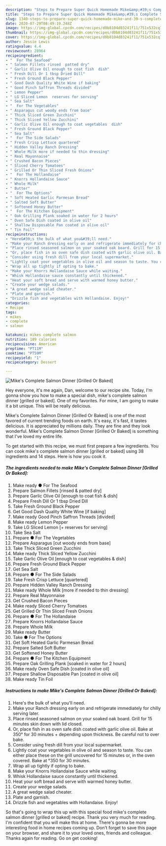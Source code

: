 ```yaml
---
description: "Steps to Prepare Super Quick Homemade Mike&amp;#39;s Complete Salmon Dinner [Grilled Or Baked]"
title: "Steps to Prepare Super Quick Homemade Mike&amp;#39;s Complete Salmon Dinner [Grilled Or Baked]"
slug: 1340-steps-to-prepare-super-quick-homemade-mike-and-39-s-complete-salmon-dinner-grilled-or-baked
date: 2020-07-29T08:49:19.248Z
image: https://img-global.cpcdn.com/recipes/d0b8104d03241f11/751x532cq70/mikes-complete-salmon-dinner-grilled-or-baked-recipe-main-photo.jpg
thumbnail: https://img-global.cpcdn.com/recipes/d0b8104d03241f11/751x532cq70/mikes-complete-salmon-dinner-grilled-or-baked-recipe-main-photo.jpg
cover: https://img-global.cpcdn.com/recipes/d0b8104d03241f11/751x532cq70/mikes-complete-salmon-dinner-grilled-or-baked-recipe-main-photo.jpg
author: Jessie Lewis
ratingvalue: 4.4
reviewcount: 28964
recipeingredient:
- "  For The Seafood"
- " Salmon Fillets rinsed  patted dry"
- " Garlic Olive Oil enough to coat fish  dish"
- " Fresh Dill Or 1 tbsp Dried Dill"
- " Fresh Ground Black Pepper"
- " Good Dash Quality White Wine if baking"
- " Good Pinch Saffron Threads divided"
- " Lemon Pepper"
- " LG Sliced Lemon  reserves for serving"
- " Sea Salt"
- "  For The Vegetables"
- " Asparagus cut woody ends from base"
- " Thick Sliced Green Zucchini"
- " Thick Sliced Yellow Zucchini"
- " Garlic Olive Oil enough to coat vegetables  dish"
- " Fresh Ground Black Pepper"
- " Sea Salt"
- "  For The Side Salads"
- " Fresh Crisp Lettuce quartered"
- " Hidden Valley Ranch Dressing"
- " Whole Milk more if needed to thin dressing"
- " Real Mayonnaise"
- " Crushed Bacon Pieces"
- " Sliced Cherry Tomatoes"
- " Grilled Or Thin Sliced Fresh Onions"
- "  For The Hollandaise"
- " Knorrs Hollandaise Sauce"
- " Whole Milk"
- " Butter"
- "  For The Options"
- " Soft Heated Garlic Parmesan Bread"
- " Salted Soft Butter"
- " Softened Honey Butter"
- "  For The Kitchen Equipment"
- " Oak Grilling Plank soaked in water for 2 hours"
- " Oven Safe Dish coated in olive oil"
- " Shallow Disposable Pan coated in olive oil"
- " Tin Foil"
recipeinstructions:
- "Here&#39;s the bulk of what you&#39;ll need."
- "Make your Ranch dressing early on and refrigerate immediately for chilly serving later."
- "Place rinsed seasoned salmon on your soaked oak board. Grill for 15 minutes skin down with lid closed."
- "Or, place fish in as oven safe dish coated with garlic olive oil. Bake at 350° for 30 minutes + depending upon thickness. Be careful not to over bake."
- "Consider using fresh dill from your local supermarket."
- "Lightly coat your vegetables in olive oil and season to taste. You can either place these on the grill uncovered for 15 minutes or, in the oven covered. Bake at °350 for 30 minutes."
- "Wrap all up tightly if opting to bake."
- "Make your Knorrs Hollandaise Sauce while waiting."
- "Whisk Hollandaise sauce constantly until thickened."
- "Heat your soft bread and serve with warmed honey butter."
- "Create your wedge salads."
- "A great wedge salad cheater."
- "Plate and garnish."
- "Drizzle fish and vegetables with Hollandaise. Enjoy!"
categories:
- Recipe
tags:
- mikes
- complete
- salmon

katakunci: mikes complete salmon 
nutrition: 189 calories
recipecuisine: American
preptime: "PT11M"
cooktime: "PT59M"
recipeyield: "1"
recipecategory: Dessert

---
```



![Mike&#39;s Complete Salmon Dinner [Grilled Or Baked]](https://img-global.cpcdn.com/recipes/d0b8104d03241f11/751x532cq70/mikes-complete-salmon-dinner-grilled-or-baked-recipe-main-photo.jpg)

Hey everyone, it's me again, Dan, welcome to our recipe site. Today, I'm gonna show you how to make a special dish, mike&#39;s complete salmon dinner [grilled or baked]. One of my favorites. For mine, I am going to make it a bit unique. This will be really delicious.



Mike&#39;s Complete Salmon Dinner [Grilled Or Baked] is one of the most favored of current trending foods on earth. It's easy, it's fast, it tastes delicious. It is appreciated by millions daily. They are fine and they look wonderful. Mike&#39;s Complete Salmon Dinner [Grilled Or Baked] is something that I've loved my entire life.


To get started with this recipe, we must first prepare a few ingredients. You can cook mike&#39;s complete salmon dinner [grilled or baked] using 38 ingredients and 14 steps. Here is how you cook it.

<!--inarticleads1-->

##### The ingredients needed to make Mike&#39;s Complete Salmon Dinner [Grilled Or Baked]:

1. Make ready  ● For The Seafood
1. Prepare  Salmon Fillets [rinsed &amp; patted dry]
1. Prepare  Garlic Olive Oil [enough to coat fish &amp; dish]
1. Prepare  Fresh Dill Or 1 tbsp Dried Dill
1. Take  Fresh Ground Black Pepper
1. Get  Good Dash Quality White Wine [if baking]
1. Make ready  Good Pinch Saffron Threads [divided]
1. Make ready  Lemon Pepper
1. Take  LG Sliced Lemon [+ reserves for serving]
1. Take  Sea Salt
1. Prepare  ● For The Vegetables
1. Prepare  Asparagus [cut woody ends from base]
1. Take  Thick Sliced Green Zucchini
1. Make ready  Thick Sliced Yellow Zucchini
1. Take  Garlic Olive Oil [enough to coat vegetables &amp; dish]
1. Prepare  Fresh Ground Black Pepper
1. Get  Sea Salt
1. Prepare  ● For The Side Salads
1. Take  Fresh Crisp Lettuce [quartered]
1. Prepare  Hidden Valley Ranch Dressing
1. Make ready  Whole Milk [more if needed to thin dressing]
1. Prepare  Real Mayonnaise
1. Get  Crushed Bacon Pieces
1. Make ready  Sliced Cherry Tomatoes
1. Get  Grilled Or Thin Sliced Fresh Onions
1. Prepare  ● For The Hollandaise
1. Prepare  Knorrs Hollandaise Sauce
1. Prepare  Whole Milk
1. Make ready  Butter
1. Take  ● For The Options
1. Get  Soft Heated Garlic Parmesan Bread
1. Prepare  Salted Soft Butter
1. Get  Softened Honey Butter
1. Prepare  ● For The Kitchen Equipment
1. Prepare  Oak Grilling Plank [soaked in water for 2 hours]
1. Make ready  Oven Safe Dish [coated in olive oil]
1. Prepare  Shallow Disposable Pan [coated in olive oil]
1. Make ready  Tin Foil




<!--inarticleads2-->

##### Instructions to make Mike&#39;s Complete Salmon Dinner [Grilled Or Baked]:

1. Here&#39;s the bulk of what you&#39;ll need.
1. Make your Ranch dressing early on and refrigerate immediately for chilly serving later.
1. Place rinsed seasoned salmon on your soaked oak board. Grill for 15 minutes skin down with lid closed.
1. Or, place fish in as oven safe dish coated with garlic olive oil. Bake at 350° for 30 minutes + depending upon thickness. Be careful not to over bake.
1. Consider using fresh dill from your local supermarket.
1. Lightly coat your vegetables in olive oil and season to taste. You can either place these on the grill uncovered for 15 minutes or, in the oven covered. Bake at °350 for 30 minutes.
1. Wrap all up tightly if opting to bake.
1. Make your Knorrs Hollandaise Sauce while waiting.
1. Whisk Hollandaise sauce constantly until thickened.
1. Heat your soft bread and serve with warmed honey butter.
1. Create your wedge salads.
1. A great wedge salad cheater.
1. Plate and garnish.
1. Drizzle fish and vegetables with Hollandaise. Enjoy!




So that's going to wrap this up with this special food mike&#39;s complete salmon dinner [grilled or baked] recipe. Thank you very much for reading. I'm confident that you will make this at home. There's gonna be more interesting food in home recipes coming up. Don't forget to save this page on your browser, and share it to your loved ones, friends and colleague. Thanks again for reading. Go on get cooking!

